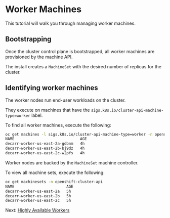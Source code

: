 # Worker Machines

This tutorial will walk you through managing worker machines.

## Bootstrapping

Once the cluster control plane is bootstrapped, all worker machines are
provisioned by the machine API.

The install creates a `MachineSet` with the desired number of replicas for the
cluster.

## Identifying worker machines

The worker nodes run end-user workloads on the cluster.

They execute on machines that have the
`sigs.k8s.io/cluster-api-machine-type=worker` label.

To find all worker machines, execute the following:

```sh
oc get machines -l sigs.k8s.io/cluster-api-machine-type=worker -n openshift-cluster-api
NAME                             AGE
decarr-worker-us-east-2a-gdbnm   4h
decarr-worker-us-east-2b-bj9dz   4h
decarr-worker-us-east-2c-w2pfs   4h
```

Worker nodes are backed by the `MachineSet` machine controller.

To view all machine sets, execute the following:

```sh
oc get machinesets -n openshift-cluster-api
NAME                       AGE
decarr-worker-us-east-2a   5h
decarr-worker-us-east-2b   5h
decarr-worker-us-east-2c   5h
```

Next: [Highly Available Workers](05-highly-available-workers.md)